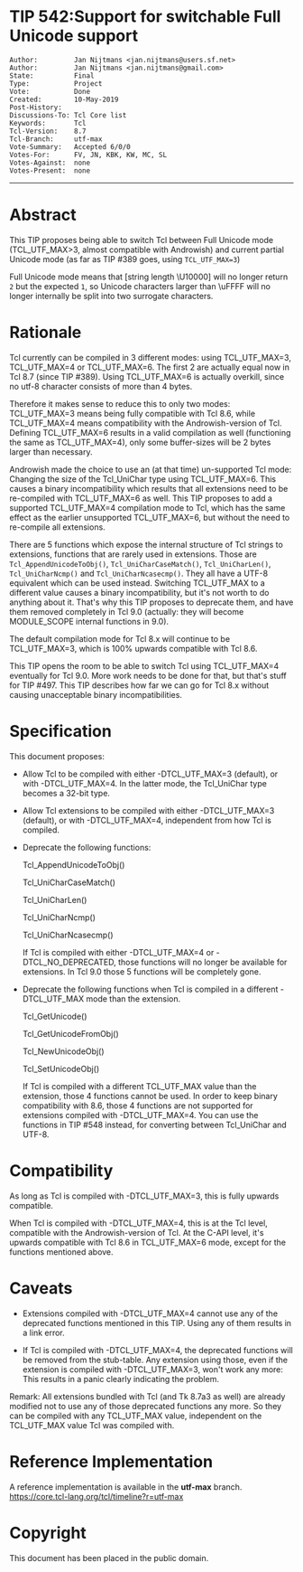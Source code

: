 # TIP 542:Support for switchable Full Unicode support
	Author:         Jan Nijtmans <jan.nijtmans@users.sf.net>
	Author:         Jan Nijtmans <jan.nijtmans@gmail.com>
	State:          Final
	Type:           Project
	Vote:           Done
	Created:        10-May-2019
	Post-History:
	Discussions-To: Tcl Core list
	Keywords:       Tcl
	Tcl-Version:    8.7
	Tcl-Branch:     utf-max
	Vote-Summary:   Accepted 6/0/0
	Votes-For:      FV, JN, KBK, KW, MC, SL
	Votes-Against:  none
	Votes-Present:  none
-----

# Abstract

This TIP proposes being able to switch Tcl between Full Unicode mode
(TCL\_UTF\_MAX>3, almost compatible with Androwish) and current partial
Unicode mode (as far as TIP #389 goes, using `TCL_UTF_MAX=3`)

Full Unicode mode means that \[string length \\U10000\] will no longer
return `2` but the expected `1`, so Unicode characters larger than \\uFFFF
will no longer internally be split into two surrogate characters.

# Rationale

Tcl currently can be compiled in 3 different modes: using TCL\_UTF\_MAX=3, TCL\_UTF\_MAX=4
or TCL\_UTF\_MAX=6. The first 2 are actually equal now in Tcl 8.7 (since TIP #389). Using
TCL\_UTF\_MAX=6 is actually overkill, since no utf-8 character consists of more than 4 bytes.

Therefore it makes sense to reduce this to only two modes: TCL\_UTF\_MAX=3 means
being fully compatible with Tcl 8.6, while TCL\_UTF\_MAX=4 means compatibility with
the Androwish-version of Tcl. Defining TCL\_UTF\_MAX=6 results in a valid
compilation as well (functioning the same as TCL\_UTF\_MAX=4), only some buffer-sizes
will be 2 bytes larger than necessary.

Androwish made the choice to use an (at that time) un-supported Tcl mode: Changing the size
of the Tcl\_UniChar type using TCL\_UTF\_MAX=6. This causes a binary incompatibility
which results that all extensions need to be re-compiled with TCL\_UTF\_MAX=6 as well.
This TIP proposes to add a supported TCL\_UTF\_MAX=4 compilation mode to Tcl, which has
the same effect as the earlier unsupported TCL\_UTF\_MAX=6, but without the need to
re-compile all extensions.

There are 5 functions which expose the internal structure of Tcl strings to extensions,
functions that are rarely used in extensions. Those are `Tcl_AppendUnicodeToObj()`,
`Tcl_UniCharCaseMatch()`, `Tcl_UniCharLen()`, `Tcl_UniCharNcmp()` and `Tcl_UniCharNcasecmp()`.
They all have a UTF-8 equivalent which can be used instead. Switching TCL\_UTF\_MAX
to a different value causes a binary incompatibility, but it's not worth to do
anything about it. That's why this TIP proposes to deprecate them, and have them
removed completely in Tcl 9.0 (actually: they will become MODULE\_SCOPE internal
functions in 9.0).

The default compilation mode for Tcl 8.x will continue to be TCL\_UTF\_MAX=3, which is 100%
upwards compatible with Tcl 8.6.

This TIP opens the room to be able to switch Tcl using TCL\_UTF\_MAX=4 eventually for
Tcl 9.0. More work needs to be done for that, but that's stuff for TIP #497. This TIP
describes how far we can go for Tcl 8.x without causing unacceptable binary incompatibilities.

# Specification

This document proposes:

 * Allow Tcl to be compiled with either -DTCL\_UTF\_MAX=3 (default), or with -DTCL\_UTF\_MAX=4.
   In the latter mode, the Tcl_UniChar type becomes a 32-bit type.

 * Allow Tcl extensions to be compiled with either -DTCL\_UTF\_MAX=3 (default), or with -DTCL\_UTF\_MAX=4,
   independent from how Tcl is compiled.

 * Deprecate the following functions:

     Tcl\_AppendUnicodeToObj()

     Tcl\_UniCharCaseMatch()

     Tcl\_UniCharLen()

     Tcl\_UniCharNcmp()

     Tcl\_UniCharNcasecmp()

   If Tcl is compiled with either -DTCL\_UTF\_MAX=4 or -DTCL\_NO\_DEPRECATED, those functions will no longer be available for extensions.
   In Tcl 9.0 those 5 functions will be completely gone.

 * Deprecate the following functions when Tcl is compiled in a different -DTCL\_UTF\_MAX mode than the extension.

     Tcl\_GetUnicode()

     Tcl\_GetUnicodeFromObj()

     Tcl\_NewUnicodeObj()

     Tcl\_SetUnicodeObj()

   If Tcl is compiled with a different TCL\_UTF\_MAX value than the extension, those 4 functions cannot be used.
   In order to keep binary compatibility with 8.6, those 4 functions are not supported for extensions compiled
   with -DTCL\_UTF\_MAX=4. You can use the functions in TIP #548 instead, for converting between Tcl_UniChar
   and UTF-8.

# Compatibility

As long as Tcl is compiled with -DTCL\_UTF\_MAX=3, this is fully upwards compatible.

When Tcl is compiled with -DTCL\_UTF\_MAX=4, this is at the Tcl level, compatible with the Androwish-version
of Tcl. At the C-API level, it's upwards compatible with Tcl 8.6 in TCL\_UTF\_MAX=6 mode, except for the
functions mentioned above.

# Caveats

 * Extensions compiled with -DTCL\_UTF\_MAX=4 cannot use any of the deprecated functions mentioned in this TIP.
   Using any of them results in a link error.

 * If Tcl is compiled with -DTCL\_UTF\_MAX=4, the deprecated functions will be removed from the stub-table. Any
   extension using those, even if the extension is compiled with -DTCL\_UTF\_MAX=3, won't work any more: This
   results in a panic clearly indicating the problem.

Remark: All extensions bundled with Tcl (and Tk 8.7a3 as well) are already modified not to use any of those
deprecated functions any more. So they can be compiled with any TCL\_UTF\_MAX value, independent on the
TCL\_UTF\_MAX value Tcl was compiled with.

# Reference Implementation

A reference implementation is available in  the **utf-max** branch.
<https://core.tcl-lang.org/tcl/timeline?r=utf-max>

# Copyright

This document has been placed in the public domain.
